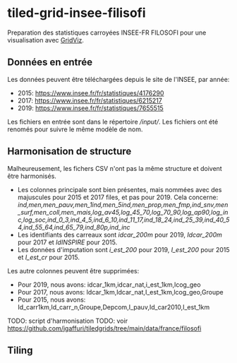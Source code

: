 # tiled-grid-insee-filisofi
Preparation des statistiques carroyées INSEE-FR FILOSOFI pour une visualisation avec [GridViz](https://github.com/eurostat/gridviz/).

## Données en entrée

Les données peuvent être téléchargées depuis le site de l'INSEE, par année:
- 2015: https://www.insee.fr/fr/statistiques/4176290
- 2017: https://www.insee.fr/fr/statistiques/6215217
- 2019: https://www.insee.fr/fr/statistiques/7655515

Les fichiers en entrée sont dans le répertoire */input/*. Les fichiers ont été renomés pour suivre le même modèle de nom.

## Harmonisation de structure

Malheureusement, les fichers CSV n'ont pas la même structure et doivent être harmonisés.
- Les colonnes principale sont bien présentes, mais nommées avec des majuscules pour 2015 et 2017 files, et pas pour 2019. Cela concerne: *ind,men,men_pauv,men_1ind,men_5ind,men_prop,men_fmp,ind_snv,men_surf,men_coll,men_mais,log_av45,log_45_70,log_70_90,log_ap90,log_inc,log_soc,ind_0_3,ind_4_5,ind_6_10,ind_11_17,ind_18_24,ind_25_39,ind_40_54,ind_55_64,ind_65_79,ind_80p,ind_inc* 
- Les identifiants des carreaux sont *idcar_200m* pour 2019, *Idcar_200m* pour 2017 et *IdINSPIRE* pour 2015.
- Les données d'imputation sont *i_est_200* pour 2019, *I_est_200* pour 2015 et *I_est_cr* pour 2015.

Les autre colonnes peuvent être supprimées:
- Pour 2019, nous avons: idcar_1km,idcar_nat,i_est_1km,lcog_geo
- Pour 2017, nous avons: Idcar_1km,Idcar_nat,I_est_1km,lcog_geo,Groupe
- Pour 2015, nous avons: Id_carr1km,Id_carr_n,Groupe,Depcom,I_pauv,Id_car2010,I_est_1km

TODO: script d'harmonisation
TODO: voir https://github.com/jgaffuri/tiledgrids/tree/main/data/france/filosofi


## Tiling


